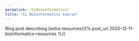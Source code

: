 ```yaml
---
permalink: /CLBioinformatics/
title: "CL Bioinformatics Course"
---
```


Blog post describing [extra resources]({% post_url 2020-12-11-bioinformatics-resources %})
